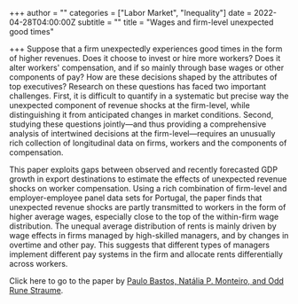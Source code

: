 +++
author = ""
categories = ["Labor Market", "Inequality"]
date = 2022-04-28T04:00:00Z
subtitle = ""
title = "Wages and firm-level unexpected good times"

+++
Suppose that a firm unexpectedly experiences   good times in the form of higher revenues. Does it choose to invest or hire more workers? Does it alter workers' compensation, and if so mainly through base wages or other components of pay? How are these decisions shaped by the attributes of top executives? Research on these questions has faced two important challenges. First, it is difficult to quantify in a systematic but precise way the unexpected component of revenue shocks at the firm-level, while distinguishing it from anticipated changes in market conditions. Second, studying these questions jointly—and thus providing a comprehensive analysis of intertwined decisions at the firm-level—requires an unusually rich collection of longitudinal data on firms, workers and the components of compensation.

This paper exploits gaps between observed and recently forecasted GDP growth in export destinations to estimate the effects of unexpected revenue shocks on worker compensation. Using a rich combination of firm-level and employer-employee panel data sets for Portugal, the paper finds that unexpected revenue shocks are partly transmitted to workers in the form of higher average wages, especially close to the top of the within-firm wage distribution. The unequal average distribution of rents is mainly driven by wage effects in firms managed by high-skilled managers, and by changes in overtime and other pay. This suggests that different types of managers implement different pay systems in the firm and allocate rents differentially across workers.

Click here to go to the paper by [Paulo Bastos, Natália P. Monteiro, and Odd Rune Straume](https://ideas.repec.org/p/nip/nipewp/13-2021.html).